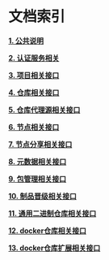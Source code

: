 # 文档索引

**[1. 公共说明](./common.md)**

**[2. 认证服务相关](./auth.md)**

**[3. 项目相关接口](./project.md)**

**[4. 仓库相关接口](./repository.md)**

**[5. 仓库代理源相关接口](./proxy-channel.md)**

**[6. 节点相关接口](./node.md)**

**[7. 节点分享相关接口](./share.md)**

**[8. 元数据相关接口](./metadata.md)**

**[9. 包管理相关接口](./package.md)**

**[10. 制品晋级相关接口](./stage.md)**

**[11. 通用二进制仓库相关接口](./generic.md)**

**[12. docker仓库相关接口](./docker.md)**

**[13. docker仓库扩展相关接口](./docker_ext.md)**

